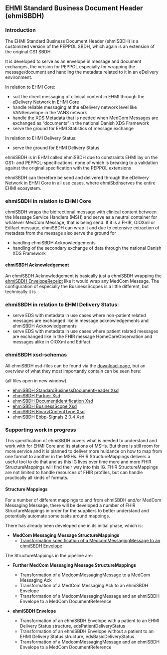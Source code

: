 ## EHMI Standard Business Document Header (ehmiSBDH)

### Introduction

The EHMI Standard Business Document Header (ehmiSBDH) is a customized version of the PEPPOL SBDH, which again is an extension of the original GS1 SBDH.

It is developed to serve as an envelope in message and document exchanges, the version for PEPPOL especially for wrapping the message/document and handling the metadata related to it in an eDelivery environment.

In relation to EHMI Core:
- suit the direct messaging of clinical content in EHMI through the eDelivery Network in EHMI Core
- handle reliable messaging at the eDelivery network level like VANSenvelope in the VANS network
- handle the XDS Metadata that is needed when MedCom Messages are exchanged as “documents” in the national Danish XDS Framework
- serve the ground for EHMI Statistics of message exchange

In relation to EHMI Delivery Status:
- serve the ground for EHMI Delivery Status

ehmiSBDH is in EHMI called ehmiSBDH due to constraints EHMI lay on the GS1- and PEPPOL-specifications, none of which is breaking to a validation against the original specification with the PEPPOL extensions

ehmiSBDH can therefore be send and delivered through the eDelivery Network in EHMI Core in all use cases, where ehmiSbdhserves the entire EHMI ecosystem.

### ehmiSBDH in relation to EHMI Core

ehmiSBDH wraps the bidirectional message with clinical content between the Message Service Handlers (MSH) and serve as a neutral container for whatever MedCom Message, that is being send. If it is a FHIR, OIOXml or Edifact message, ehmiSBDH can wrap it and due to extensive extraction of metadata from the message also serve the ground for 
- handling ehmiSBDH Acknowledgements
- handling of the secondary exchange of data through the national Danish XDS Framework

#### ehmiSBDH Acknowledgement

An ehmiSBDH Acknowledgement is basically just a ehmiSBDH wrapping the [ehmiSBDH EnvelopeReceipt](ehmiSBDHEnvelopeReceipt.html) like it would wrap any MedCom Message. The configuration of especially the BusinessScopes is a little different, but technically it is 

### ehmiSBDH in relation to EHMI Delivery Status:

- serve EDS with metadata in use cases where non-patient related messages are exchanged like in message acknowledgements and ehmiSBDH Acknowledgements
- serve EDS with metadata in use cases where patient related messages are exchanged like in the FHIR message HomeCareObservation and messages alike in OIOXml and Edifact. 

### ehmiSBDH xsd-schemas

<!-- br -->

All ehmiSBDH xsd-files can be found via the [download-page](downloads.html), but an overview of what they most importantly contain can be seen here:

(all files open in new window)
<!-- br -->

- <a href="ehmiSBDH_StandardBusinessDocumentHeader.xsd.html" target="_blank">ehmiSBDH StandardBusinessDocumentHeader Xsd</a>
- <a href="ehmiSBDH_Partner.xsd.html" target="_blank">ehmiSBDH Partner Xsd</a>
- <a href="ehmiSBDH_DocumentIdentification.xsd.html" target="_blank">ehmiSBDH DocumentIdentification Xsd</a>
- <a href="ehmiSBDH_BusinessScope.xsd.html" target="_blank">ehmiSBDH BusinessScope Xsd</a>
- <a href="ehmiSBDH_EDN-Business-Message-Envelope-1.2.xsd.html" target="_blank">ehmiSBDH BinaryContentType Xsd</a>
- <a href="ehmiSBDH_ebbp-signals-2.0.4.xsd.html" target="_blank">ehmiSBDH Ebbp-Signals 2.0.4 Xsd</a>

<!-- br -->

### Supporting work in progress

This specification of ehmiSBDH covers what is needed to understand and work with for EHMI Core and its stations of MSHs.
But there is still room for more service and it is planned to deliver more huidance on how to map from one format to another in the MSHs. 
FHIR StructureMappings delivers a useful tool to do that and as this IG lives over time more and more FHIR StructureMappings will find their way into this IG.
FHIR StructureMappings are not limited to handle resources of FHIR profiles, but can handle practically all kinds of formats.

#### Structure Mappings

For a number of different mappings to and from ehmiSBDH and/or MedCom Messaging Message, there will be developed a number of FHIR StructureMappings in order for the suppliers to better understand and potentially automate some tasks around mappings.

There has already been developed one in its initial phase, which is:

- **MedCom Messaging Message StructureMappings**
  - [Transformation specification of a MedcomMessagingMessage to an ehmiSBDH Envelope](StructureMap-MedComMessagingMessage2ehmiSbdh-transform.html)

The StructureMappings in the pipeline are:

- **Further MedCom Messaging Message StructureMappings**
  - Transformation of a MedcomMessagingMessage to a MedCom Messaging Ack
  - Transformation of a MedCom Messaging Ack to an ehmiSBDH Envelope
  - Transformation of a MedcomMessagingMessage and an ehmiSBDH Envelope to a MedCom DocumentReference

- **ehmiSBDH Envelope**
  - Transformation of an ehmiSBDH Envelope with a patient to an EHMI Delivery Status structure, edsPatientDeliveryStatus
  - Transformation of an ehmiSBDH Envelope without a patient to an EHMI Delivery Status structure, edsBasicDeliveryStatus
  - Transformation of a MedcomMessagingMessage and an ehmiSBDH Envelope to a MedCom DocumentReference

